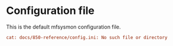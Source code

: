 # Configuration file

This is the default mfsysmon configuration file.

```ini
cat: docs/850-reference/config.ini: No such file or directory

```
